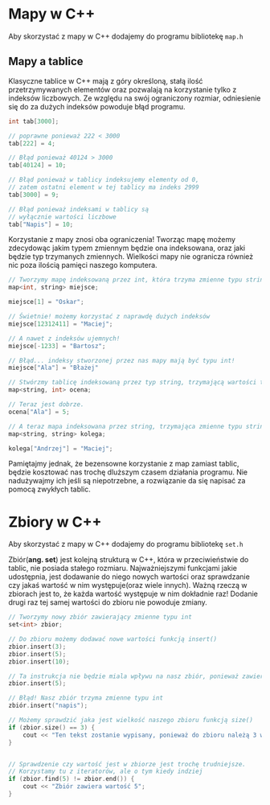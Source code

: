 # Mapy w C++

Aby skorzystać z mapy w C++ dodajemy do programu bibliotekę `map.h`

## Mapy a tablice
Klasyczne tablice w C++ mają z góry określoną, stałą ilość przetrzymywanych elementów oraz pozwalają na korzystanie tylko z indeksów liczbowych.
Ze względu na swój ograniczony rozmiar, odniesienie się do za dużych indeksów powoduje błąd programu.

```cpp
int tab[3000];

// poprawne ponieważ 222 < 3000
tab[222] = 4; 

// Błąd ponieważ 40124 > 3000
tab[40124] = 10;

// Błąd ponieważ w tablicy indeksujemy elementy od 0,
// zatem ostatni element w tej tablicy ma indeks 2999
tab[3000] = 9;

// Błąd ponieważ indeksami w tablicy są 
// wyłącznie wartości liczbowe
tab["Napis"] = 10;
```

Korzystanie z mapy znosi oba ograniczenia! Tworząc mapę możemy zdecydowąc jakim typem zmiennym będzie ona indeksowana, oraz
jaki będzie typ trzymanych zmiennych. Wielkości mapy nie ogranicza również nic poza ilością pamięci naszego komputera.


```cpp
// Tworzymy mapę indeksowaną przez int, która trzyma zmienne typu string
map<int, string> miejsce;

miejsce[1] = "Oskar";

// Świetnie! możemy korzystać z naprawdę dużych indeksów
miejsce[12312411] = "Maciej";

// A nawet z indeksów ujemnych! 
miejsce[-1233] = "Bartosz";

// Błąd... indeksy stworzonej przez nas mapy mają być typu int!
miejsce["Ala"] = "Błażej"

// Stwórzmy tablicę indeksowaną przez typ string, trzymającą wartości typu int
map<string, int> ocena;

// Teraz jest dobrze.
ocena["Ala"] = 5;

// A teraz mapa indeksowana przez string, trzymająca zmienne typu string
map<string, string> kolega;

kolega["Andrzej"] = "Maciej";
```

Pamiętajmy jednak, że bezensowne korzystanie z map zamiast tablic, będzie kosztować nas trochę dluższym czasem działania programu. 
Nie nadużywajmy ich jeśli są niepotrzebne, a rozwiązanie da się napisać za pomocą zwykłych tablic.

# Zbiory w C++

Aby skorzystać z mapy w C++ dodajemy do programu bibliotekę `set.h`

Zbiór(**ang. set**) jest kolejną strukturą w C++, która w przeciwieństwie do tablic, nie posiada stałego rozmiaru.
Najważniejszymi funkcjami jakie udostępnia, jest dodawanie do niego nowych wartości oraz sprawdzanie czy jakaś wartość w nim występuje(oraz wiele innych).
Ważną rzeczą w zbiorach jest to, że każda wartość występuje w nim dokładnie raz! Dodanie drugi raz tej samej wartości do zbioru nie powoduje zmiany.


```cpp
// Tworzymy nowy zbiór zawierający zmienne typu int
set<int> zbior;

// Do zbioru możemy dodawać nowe wartości funkcją insert()
zbior.insert(3);
zbior.insert(5);
zbior.insert(10);

// Ta instrukcja nie będzie miala wpływu na nasz zbiór, ponieważ zawiera on już wartość 5
zbior.insert(5);

// Błąd! Nasz zbiór trzyma zmienne typu int
zbiór.insert("napis");

// Możemy sprawdzić jaka jest wielkość naszego zbioru funkcją size()
if (zbior.size() == 3) {
    cout << "Ten tekst zostanie wypisany, ponieważ do zbioru należą 3 wartości: 3, 5, 10";
}


// Sprawdzenie czy wartość jest w zbiorze jest trochę trudniejsze.
// Korzystamy tu z iteratorów, ale o tym kiedy indziej
if (zbior.find(5) != zbior.end()) {
    cout << "Zbiór zawiera wartość 5";
}

```